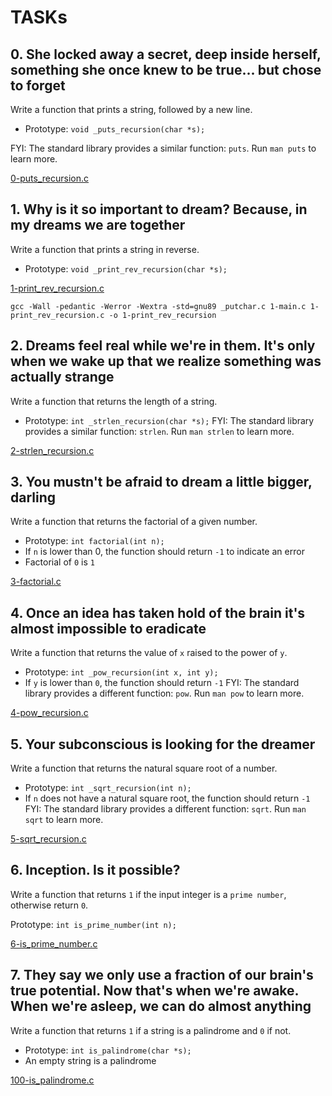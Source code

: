 # TASKs

## 0. She locked away a secret, deep inside herself, something she once knew to be true... but chose to forget
Write a function that prints a string, followed by a new line.

* Prototype: `void _puts_recursion(char *s);`

FYI: The standard library provides a similar function: `puts`. Run `man puts` to learn more.

[0-puts_recursion.c](0-puts_recursion.c)

## 1. Why is it so important to dream? Because, in my dreams we are together
Write a function that prints a string in reverse.

* Prototype: `void _print_rev_recursion(char *s);`

[1-print_rev_recursion.c](1-print_rev_recursion.c)

`gcc -Wall -pedantic -Werror -Wextra -std=gnu89 _putchar.c 1-main.c 1-print_rev_recursion.c -o 1-print_rev_recursion`

## 2. Dreams feel real while we're in them. It's only when we wake up that we realize something was actually strange
Write a function that returns the length of a string.

* Prototype:   `int _strlen_recursion(char *s);`
FYI: The standard library provides a similar function: `strlen`. Run `man strlen` to learn more.

[2-strlen_recursion.c](2-strlen_recursion.c)

## 3. You mustn't be afraid to dream a little bigger, darling
Write a function that returns the factorial of a given number.

* Prototype: `int factorial(int n);`
* If `n` is lower than 0, the function should return `-1` to indicate an error
* Factorial of `0` is `1`

[3-factorial.c](3-factorial.c)

## 4. Once an idea has taken hold of the brain it's almost impossible to eradicate
Write a function that returns the value of `x` raised to the power of `y`.

* Prototype: `int _pow_recursion(int x, int y);`
* If `y` is lower than `0`, the function should return `-1`
FYI: The standard library provides a different function: `pow`. Run `man pow` to learn more.

[4-pow_recursion.c](4-pow_recursion.c)

## 5. Your subconscious is looking for the dreamer
Write a function that returns the natural square root of a number.

* Prototype: `int _sqrt_recursion(int n);`
* If `n` does not have a natural square root, the function should return `-1`
FYI: The standard library provides a different function: `sqrt`. Run `man sqrt` to learn more.

[5-sqrt_recursion.c](5-sqrt_recursion.c)

## 6. Inception. Is it possible?
Write a function that returns `1` if the input integer is a `prime number`, otherwise return `0`.

Prototype: `int is_prime_number(int n);`

[6-is_prime_number.c](6-is_prime_number.c)

## 7. They say we only use a fraction of our brain's true potential. Now that's when we're awake. When we're asleep, we can do almost anything
Write a function that returns `1` if a string is a palindrome and `0` if not.

* Prototype: `int is_palindrome(char *s);`
* An empty string is a palindrome

[100-is_palindrome.c](100-is_palindrome.c)

